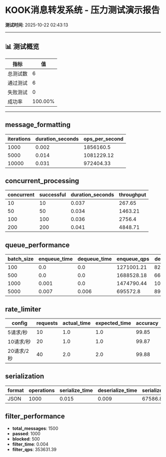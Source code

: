 # KOOK消息转发系统 - 压力测试演示报告

**测试时间**: 2025-10-22 02:43:13

---

## 📊 测试概览

| 指标 | 值 |
|------|----|
| 总测试数 | 6 |
| 通过测试 | 6 |
| 失败测试 | 0 |
| 成功率 | 100.00% |

---

## message_formatting

| iterations | duration_seconds | ops_per_second |
|---|---|---|
| 1000 | 0.002 | 1856160.5 |
| 5000 | 0.014 | 1081229.12 |
| 10000 | 0.031 | 972404.33 |

## concurrent_processing

| concurrent | successful | duration_seconds | throughput |
|---|---|---|---|
| 10 | 10 | 0.037 | 267.65 |
| 50 | 50 | 0.034 | 1463.21 |
| 100 | 100 | 0.036 | 2756.4 |
| 200 | 200 | 0.041 | 4848.71 |

## queue_performance

| batch_size | enqueue_time | dequeue_time | enqueue_qps | dequeue_qps |
|---|---|---|---|---|
| 100 | 0.0 | 0.0 | 1271001.21 | 8224125.49 |
| 500 | 0.0 | 0.0 | 1688528.18 | 6678828.03 |
| 1000 | 0.001 | 0.0 | 1474790.44 | 10082461.54 |
| 5000 | 0.007 | 0.006 | 695572.8 | 892671.01 |

## rate_limiter

| config | requests | actual_time | expected_time | accuracy |
|---|---|---|---|---|
| 5请求/秒 | 10 | 1.0 | 1.0 | 99.85 |
| 10请求/秒 | 20 | 1.0 | 1.0 | 99.87 |
| 20请求/2秒 | 40 | 2.0 | 2.0 | 99.88 |

## serialization

| format | operations | serialize_time | deserialize_time | serialize_qps | deserialize_qps |
|---|---|---|---|---|---|
| JSON | 1000 | 0.015 | 0.009 | 67586.84 | 114230.19 |

## filter_performance

- **total_messages**: 1500
- **passed**: 1000
- **blocked**: 500
- **filter_time**: 0.004
- **filter_qps**: 353631.39

